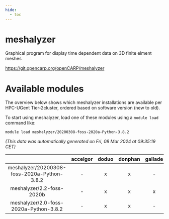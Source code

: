 ```yaml
---
hide:
  - toc
---
```


meshalyzer
==========


Graphical program for display time dependent data on 3D finite elment meshes

https://git.opencarp.org/openCARP/meshalyzer
# Available modules


The overview below shows which meshalyzer installations are available per HPC-UGent Tier-2cluster, ordered based on software version (new to old).

To start using meshalyzer, load one of these modules using a `module load` command like:

```shell
module load meshalyzer/20200308-foss-2020a-Python-3.8.2
```

*(This data was automatically generated on Fri, 08 Mar 2024 at 09:35:19 CET)*  

| |accelgor|doduo|donphan|gallade|joltik|skitty|
| :---: | :---: | :---: | :---: | :---: | :---: | :---: |
|meshalyzer/20200308-foss-2020a-Python-3.8.2|-|x|x|-|x|x|
|meshalyzer/2.2-foss-2020b|-|x|x|x|x|x|
|meshalyzer/2.0-foss-2020a-Python-3.8.2|-|x|x|-|x|x|
